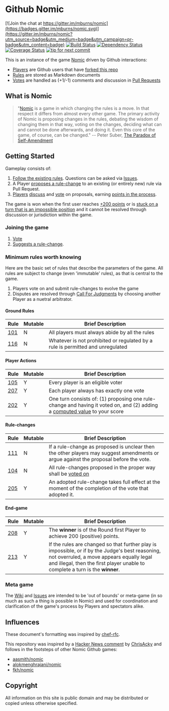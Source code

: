 

# Github Nomic

[![Join the chat at https://gitter.im/mburns/nomic](https://badges.gitter.im/mburns/nomic.svg)](https://gitter.im/mburns/nomic?utm_source=badge&utm_medium=badge&utm_campaign=pr-badge&utm_content=badge)
[![Build Status](https://travis-ci.org/mburns/nomic.svg?branch=master)](https://travis-ci.org/mburns/nomic)
[![Dependency Status](https://gemnasium.com/badges/github.com/mburns/nomic.svg)](https://gemnasium.com/github.com/mburns/nomic)
[![Coverage Status](https://coveralls.io/repos/github/mburns/nomic/badge.svg?branch=master)](https://coveralls.io/github/mburns/nomic?branch=master)
[![tip for next commit](https://tip4commit.com/projects/43148.svg)](https://tip4commit.com/github/mburns/nomic)

This is an instance of the game [Nomic](https://en.wikipedia.org/wiki/Nomic) driven by Github interactions:

* [Players](https://github.com/mburns/nomic/wiki/Player) are Github users that have [forked this repo](#joining-the-game)
* [Rules](https://github.com/mburns/nomic/wiki/rules) are stored as Markdown documents
* [Votes](https://github.com/mburns/nomic/wiki/Voting) are handled as (+1/-1) comments and discussion in [Pull Requests](https://github.com/mburns/nomic/pulls)

## What is Nomic

> "[Nomic](http://legacy.earlham.edu/~peters/writing/nomic.htm) is a game in which changing the rules is a move. In that respect it differs from almost every other game. The primary activity of Nomic is proposing changes in the rules, debating the wisdom of changing them in that way, voting on the changes, deciding what can and cannot be done afterwards, and doing it. Even this core of the game, of course, can be changed."
> -- Peter Suber, [The Paradox of Self-Amendment](http://dash.harvard.edu/handle/1/10243418)

## Getting Started

Gameplay consists of:

1. [Follow the existing rules](/rules/rule101.md). Questions can be asked via [Issues](https://github.com/mburns/nomic/issues).
2. A Player [proposes a rule-change](https://github.com/mburns/nomic/blob/master/.github/CONTRIBUTING.md) to an existing (or entirely new) rule via Pull Request.
3. [Players](https://github.com/mburns/nomic/wiki/Player) [discuss](/rules/rule111.md) and [vote](/rules/rule105.md) on proposals, earning [points in the process](/SCOREBOARD.md).

The game is won when the first user reaches [+200 points](/rules/rule208.md) or is [stuck on a turn that is an impossible position](/rules/rule213.md) and it cannot be resolved through discussion or jurisdiction within the game.

### Joining the game

1. [Vote](https://github.com/mburns/nomic/blob/master/.github/CONTRIBUTING.md#voting)
2. [Suggests a rule-change](https://github.com/mburns/nomic/blob/master/.github/CONTRIBUTING.md#submit-a-rule-change).

### Minimum rules worth knowing

Here are the basic set of rules that describe the parameters of the game. All rules are subject to change (even 'immutable' rules), as that is central to the game.

1. Players vote on and submit rule-changes to evolve the game
2. Disputes are resolved through [Call For Judgments](https://github.com/mburns/nomic/blob/master/.github/CONTRIBUTING.md#call-for-judgment) by choosing another Player as a nuetral arbitrator.

#### Ground Rules

Rule | Mutable | Brief Description
---- | ------- | -----------------
[101](/rules/rule101.md) | N | All players must always abide by all the rules
[116](/rules/rule116.md) | N | Whatever is not prohibited or regulated by a rule is permitted and unregulated

#### Player Actions

Rule | Mutable | Brief Description
---- | ------- | -----------------
[105](/rules/rule105.md) | Y | Every player is an eligible voter
[207](/rules/rule207.md) | Y | Each player always has exactly one vote
[202](/rules/rule202.md) | Y | One turn consists of: (1) proposing one rule-change and having it voted on, and (2) adding a [computed value](/rules/rule202.md) to your score

#### Rule-changes

Rule | Mutable | Brief Description
---- | ------- | -----------------
[111](/rules/rule111.md) | N | If a rule-change as proposed is unclear then the other players may suggest amendments or argue against the proposal before the vote.
[104](/rules/rule104.md) | N | All rule-changes proposed in the proper way shall be [voted on](https://github.com/mburns/nomic/wiki/Voting)
[205](/rules/rule205.md) | Y | An adopted rule-change takes full effect at the moment of the completion of the vote that adopted it.

#### End-game

Rule | Mutable | Brief Description
---- | ------- | -----------------
[208](/rules/rule208.md) | Y | The **winner** is of the Round first Player to achieve 200 (positive) points.
[213](/rules/rule213.md) | Y | If the rules are changed so that further play is impossible, or if by the Judge's best reasoning, not overruled, a move appears equally legal and illegal, then the first player unable to complete a turn is the **winner**.

### Meta game

The [Wiki](https://github.com/mburns/nomic/wiki) and [Issues](https://github.com/mburns/nomic/issues) are intended to be 'out of bounds' or meta-game (in so much as such a thing is possible in Nomic) and used for coordination and clarification of the game's process by Players and spectators alike.

## Influences

These document's formatting was inspired by [chef-rfc](https://github.com/chef/chef-rfc).

This repository was inspired by a [Hacker News comment](https://news.ycombinator.com/item?id=4889988) by [ChrisAcky](http://acky.vze.com/) and follows in the footsteps of other Nomic Github games:

* [aasmith/nomic](https://github.com/aasmith/nomic)
* [alokmenghrajani/nomic](https://github.com/alokmenghrajani/nomic)
* [fkh/nomic](https://github.com/fkh/nomic)

## Copyright

All information on this site is public domain and may be distributed or copied unless otherwise specified.
